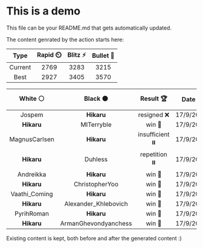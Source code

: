# This is a demo

This file can be your README.md that gets automatically updated.

The content genrated by the action starts here:

<!--START_SECTION:chessStats-->
<!-- Automatically generated with https://github.com/Balastrong/chess-stats-action -->

| Type | Rapid ⏲️ | Blitz ⚡ | Bullet 🔫 |
|:---:|:---:|:---:|:---:|
| Current | 2769 | 3283 | 3215 |
| Best | 2927 | 3405 | 3570 |

| White ⚪ | Black ⚫ | Result 🏆 | Date 📅 | Position 🗺️ | Type 🕕 |
|:---:|:---:|:---:|:---:|:---:|:---:|
| Jospem | **Hikaru** | resigned ❌ | 17/9/2024 | <a href="http://www.ee.unb.ca/cgi-bin/tervo/fen.pl?select=5r2/p6k/2P5/PP6/7p/8/7P/2R4K b - -">Link</a> | Blitz |
| **Hikaru** | MITerryble | win 🥇 | 17/9/2024 | <a href="http://www.ee.unb.ca/cgi-bin/tervo/fen.pl?select=6k1/P5P1/7P/2K1n3/8/8/8/8 b - -">Link</a> | Blitz |
| MagnusCarlsen | **Hikaru** | insufficient ⏸️ | 17/9/2024 | <a href="http://www.ee.unb.ca/cgi-bin/tervo/fen.pl?select=8/8/5k2/8/6N1/4b3/4K3/8 b - -">Link</a> | Blitz |
| **Hikaru** | Duhless | repetition ⏸️ | 17/9/2024 | <a href="http://www.ee.unb.ca/cgi-bin/tervo/fen.pl?select=3r4/1bq1rpkp/5np1/pB2p3/P1P1n3/5N1P/N3QPP1/R3R1K1 w - -">Link</a> | Blitz |
| Andreikka | **Hikaru** | win 🥇 | 17/9/2024 | <a href="http://www.ee.unb.ca/cgi-bin/tervo/fen.pl?select=3r2k1/1R4p1/p3q3/5P2/3r3P/5Q2/PP1p1PK1/3Rn3 w - -">Link</a> | Blitz |
| **Hikaru** | ChristopherYoo | win 🥇 | 17/9/2024 | <a href="http://www.ee.unb.ca/cgi-bin/tervo/fen.pl?select=8/6pk/3b1p1p/1p1Qp2P/pPr1P1q1/P3B2R/5PPK/8 b - -">Link</a> | Blitz |
| Vaathi_Coming | **Hikaru** | win 🥇 | 17/9/2024 | <a href="http://www.ee.unb.ca/cgi-bin/tervo/fen.pl?select=3Q4/pp3rkp/6p1/6R1/5n2/6R1/P4P1P/q3rBK1 w - -">Link</a> | Blitz |
| **Hikaru** | Alexander_Khlebovich | win 🥇 | 17/9/2024 | <a href="http://www.ee.unb.ca/cgi-bin/tervo/fen.pl?select=8/2Rr1pkp/3pp1p1/pq6/P3Q3/1P4P1/5P1P/6K1 b - a3">Link</a> | Blitz |
| PyrihRoman | **Hikaru** | win 🥇 | 17/9/2024 | <a href="http://www.ee.unb.ca/cgi-bin/tervo/fen.pl?select=5rk1/1p3pp1/2b2b1p/1pPp4/rB6/5N2/2nN1PPP/1R3BK1 w - -">Link</a> | Blitz |
| **Hikaru** | ArmanGhevondyanchess | win 🥇 | 17/9/2024 | <a href="http://www.ee.unb.ca/cgi-bin/tervo/fen.pl?select=8/2P4p/7k/8/7q/5Q2/1Q2K3/8 b - -">Link</a> | Blitz |

<!--END_SECTION:chessStats-->

Existing content is kept, both before and after the generated content :)
